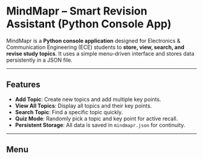 # MindMapr – Smart Revision Assistant (Python Console App)

MindMapr is a **Python console application** designed for Electronics & Communication Engineering (ECE) students to **store, view, search, and revise study topics**. It uses a simple menu-driven interface and stores data persistently in a JSON file.

---

## **Features**
- **Add Topic**: Create new topics and add multiple key points.  
- **View All Topics**: Display all topics and their key points.  
- **Search Topic**: Find a specific topic quickly.  
- **Quiz Mode**: Randomly pick a topic and key point for active recall.  
- **Persistent Storage**: All data is saved in `mindmapr.json` for continuity.  

---

## **Menu**
